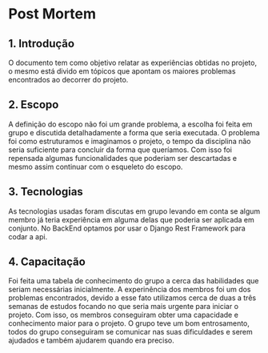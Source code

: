 # Post Mortem 

## 1. Introdução

O documento tem como objetivo relatar as experiências obtidas no projeto, o mesmo está divido em tópicos que apontam os maiores problemas encontrados ao decorrer do projeto.

## 2. Escopo

A definição do escopo não foi um grande problema, a escolha foi feita em grupo e discutida detalhadamente a forma que seria executada. O problema foi como estruturamos e imaginamos o projeto, o tempo da disciplina não seria suficiente para concluir da forma que queríamos. Com isso foi repensada algumas funcionalidades que poderiam ser descartadas e mesmo assim continuar com o esqueleto do escopo. 

## 3. Tecnologias 

As tecnologias usadas foram discutas em grupo levando em conta se algum membro já teria experiência em alguma delas que poderia ser aplicada em conjunto. 
No BackEnd optamos por usar o Django Rest Framework para codar a api. 

## 4. Capacitação 

Foi feita uma tabela de conhecimento do grupo a cerca das habilidades que seriam necessárias inicialmente. A experinência dos membros foi um dos problemas encontrados, devido a esse fato utilizamos cerca de duas a três semanas de estudos focando no que seria mais urgente para iniciar o projeto. Com isso, os membros conseguiram obter uma capacidade e conhecimento maior para o projeto. O grupo teve um bom entrosamento, todos do grupo conseguiram se comunicar nas suas dificuldades e serem ajudados e também ajudarem quando era preciso. 
